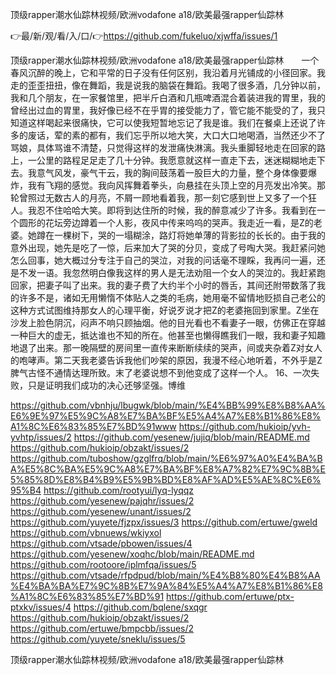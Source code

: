 顶级rapper潮水仙踪林视频/欧洲vodafone a18/欧美最强rapper仙踪林

👉最/新/观/看/入/口/👉https://github.com/fukeluo/xjwffa/issues/1

顶级rapper潮水仙踪林视频/欧洲vodafone a18/欧美最强rapper仙踪林　　一个春风沉醉的晚上，它和平常的日子没有任何区别，我沿着月光铺成的小径回家。我走的歪歪扭扭，像在舞蹈，我是说我的脑袋在舞蹈。我喝了很多酒，几分钟以前，我和几个朋友，在一家餐馆里，把半斤白酒和几瓶啤酒混合着装进我的胃里，我的曾经出过血的胃里，我好像已经不在乎胃的接受能力了，管它能不能受的了，我只知道这样喝起来很痛快，它可以使我短暂地忘记了我是谁。我们在餐桌上还说了许多的废话，荤的素的都有，我们忘乎所以地大笑，大口大口地喝酒，当然还少不了骂娘，具体骂谁不清楚，只觉得这样的发泄痛快淋漓。我头重脚轻地走在回家的路上，一公里的路程足足走了几十分钟。我愿意就这样一直走下去，迷迷糊糊地走下去。我意气风发，豪气干云，我的胸间鼓荡着一股巨大的力量，整个身体像要爆炸，我有飞翔的感觉。我向风挥舞着拳头，向悬挂在头顶上空的月亮发出冷笑。那轮曾照过无数古人的月亮，不屑一顾地看着我，那一刻它感到世上又多了一个狂人。我忍不住哈哈大笑。即将到达住所的时候，我的醉意减少了许多。我看到在一个圆形的花坛旁边蹲着一个人影，夜风中传来呜呜的哭声。我走近一看，是Z的老婆。她蹲在一棵树下，哭的一塌糊涂，路灯将她单薄的背影拉的长长的。由于我的意外出现，她先是吃了一惊，后来加大了哭的分贝，变成了号啕大哭。我赶紧问她怎么回事，她大概过分专注于自己的哭泣，对我的问话毫不理睬，我再问一遍，还是不发一语。我忽然明白像我这样的男人是无法劝阻一个女人的哭泣的。我赶紧跑回家，把妻子叫了出来。我的妻子费了大约半个小时的唇舌，其间还附带数落了我的许多不是，诸如无用懒惰不体贴人之类的毛病，她用毫不留情地贬损自己老公的这种方式试图维持那女人的心理平衡，好说歹说才把Z的老婆拖回到家里。Z坐在沙发上脸色阴沉，闷声不响只顾抽烟。他的目光看也不看妻子一眼，仿佛正在穿越一种巨大的虚无，抵达谁也不知的所在。他甚至也懒得瞧我们一眼，我和妻子知趣地退了出来。那一晚隔壁的房间里一直传来断断续续的哭声，间或夹杂着Z对女人的咆哮声。第二天我老婆告诉我他们吵架的原因，我漫不经心地听着，不外乎是Z脾气古怪不通情达理所致。末了老婆说想不到他变成了这样一个人。
	16、一次失败，只是证明我们成功的决心还够坚强。博维


https://github.com/vbnhju/lbugwk/blob/main/%E4%BB%99%E8%B8%AA%E6%9E%97%E5%9C%A8%E7%BA%BF%E5%A4%A7%E8%B1%86%E8%A1%8C%E6%83%85%E7%BD%91www
https://github.com/hukioip/yvh-yvhtp/issues/2
https://github.com/yesenew/jujiq/blob/main/README.md
https://github.com/hukioip/obzakt/issues/2
https://github.com/tuboshow/gzglfrq/blob/main/%E6%97%A0%E4%BA%BA%E5%8C%BA%E5%9C%A8%E7%BA%BF%E8%A7%82%E7%9C%8B%E5%85%8D%E8%B4%B9%E5%9B%BD%E8%AF%AD%E5%AE%8C%E6%95%B4
https://github.com/rootyui/lyq-lyqqz
https://github.com/yesenew/pajqhr/issues/2
https://github.com/yesenew/unant/issues/2
https://github.com/yuyete/fjzpx/issues/3
https://github.com/ertuwe/gweld
https://github.com/vbnuews/wkiyxol
https://github.com/vtsade/pbowen/issues/4
https://github.com/yesenew/xoqhc/blob/main/README.md
https://github.com/rootoore/iplmfqa/issues/5
https://github.com/vtsade/rfpdpud/blob/main/%E4%B8%80%E4%B8%AA%E4%BA%BA%E7%9C%8B%E7%9A%84%E5%A4%A7%E8%B1%86%E8%A1%8C%E6%83%85%E7%BD%91
https://github.com/ertuwe/ptx-ptxkv/issues/4
https://github.com/bqlene/sxqgr
https://github.com/hukioip/obzakt/issues/2
https://github.com/ertuwe/bmpcbb/issues/2
https://github.com/yuyete/sneklu/issues/5

顶级rapper潮水仙踪林视频/欧洲vodafone a18/欧美最强rapper仙踪林
